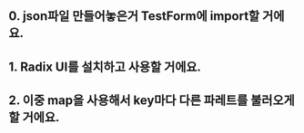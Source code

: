 ## 0. json파일 만들어놓은거 TestForm에 import할 거에요.

## 1. Radix UI를 설치하고 사용할 거에요.

## 2. 이중 map을 사용해서 key마다 다른 파레트를 불러오게 할 거에요.
